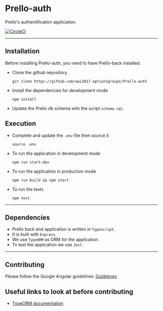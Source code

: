 # Prello-auth
Prello's authentification application.

[![CircleCI](https://circleci.com/gh/awi2017-option1group1/Prello-auth/tree/master.svg?style=svg)](https://circleci.com/gh/awi2017-option1group1/Prello-auth/tree/master)

- - - - - - - - -

## Installation

Before installing Prello-auth, you need to have Prello-back installed.

- Clone the github repository. 

    `git clone https://github.com/awi2017-option1group1/Prello-auth`
- Install the dependencies for development mode 

	`npm install`
- Update the Prello db schema with the script `schema.sql`.   

## Execution

- Complete and update the `.env` file then source it

    `source .env`
- To run the application in development mode 

    `npm run start:dev`
- To run the application in production mode

	`npm run build && npm start`
- To run the tests

	`npm test`

- - - - - - - - -

## Dependencies

- Prello back end application is written in `Typescript`.  
- It is built with `Express`.
- We use `TypeORM` as ORM for the application.  
- To test the application we use `Jest`.

- - - - - - - - -

## Contributing

Please follow the Google Angular guidelines: 
[Guidelines](https://github.com/angular/angular.js/blob/master/CONTRIBUTING.md#-git-commit-guidelines)

## Useful links to look at before contributing
- [TypeORM documentation](http://typeorm.io/#/)

